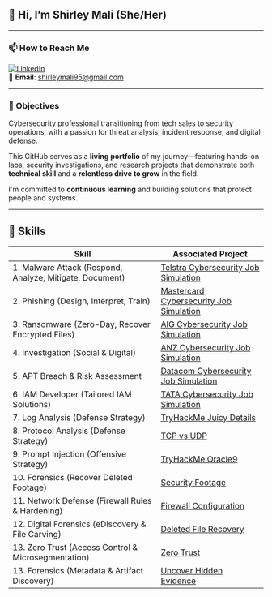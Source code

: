 ## 👋 Hi, I’m Shirley Mali (She/Her)

---

### 📫 How to Reach Me

[![LinkedIn](https://img.shields.io/badge/LinkedIn-Connect-blue?logo=linkedin)](https://www.linkedin.com/in/shirley-mali-a5449019b/)  
📧 **Email**: shirleymali95@gmail.com

---

### 🎯 Objectives

Cybersecurity professional transitioning from tech sales to security operations, with a passion for threat analysis, incident response, and digital defense.

This GitHub serves as a **living portfolio** of my journey—featuring hands-on labs, security investigations, and research projects that demonstrate both **technical skill** and a **relentless drive to grow** in the field.

I'm committed to **continuous learning** and building solutions that protect people and systems.

---


## 🧠 Skills

| Skill | Associated Project |
|-------|--------------------|
|1. Malware Attack (Respond, Analyze, Mitigate, Document) | [Telstra Cybersecurity Job Simulation](#) |
|2. Phishing (Design, Interpret, Train) | [Mastercard Cybersecurity Job Simulation](https://github.com/Shirmali/Mastercard-Cybersecurity-Job-Simulation) |
|3. Ransomware (Zero-Day, Recover Encrypted Files) | [AIG Cybersecurity Job Simulation](https://github.com/Shirmali/Zero-Day-Exploit-Bypassing-Ransomware-AIG) |
|4. Investigation (Social & Digital) | [ANZ Cybersecurity Job Simulation](#) |
|5. APT Breach & Risk Assessment | [Datacom Cybersecurity Job Simulation](https://github.com/Shirmali/Datacom-Cyber-Security-Job-Simulation) |
|6. IAM Developer (Tailored IAM Solutions) | [TATA Cybersecurity Job Simulation](#) |
|7. Log Analysis (Defense Strategy) | [TryHackMe Juicy Details](https://github.com/Shirmali/TryHackMe-Juicy-Room) |
|8. Protocol Analysis (Defense Strategy) | [TCP vs UDP](https://github.com/Shirmali/TCP-vs-UDP-Protocols/blob/main/README.md) |
|9. Prompt Injection (Offensive Strategy) | [TryHackMe Oracle9](https://github.com/Shirmali/Prompt-Injection/tree/main) |
|10. Forensics (Recover Deleted Footage) | [Security Footage](https://github.com/Shirmali/Forensics-Security-Footage) |
|11. Network Defense (Firewall Rules & Hardening) | [Firewall Configuration](https://github.com/Shirmali/Firewall-Configuration) |
|12. Digital Forensics (eDiscovery & File Carving) | [Deleted File Recovery](https://github.com/Shirmali/Deleted-File-Recovery) |
|13. Zero Trust (Access Control & Microsegmentation) | [Zero Trust](https://github.com/Shirmali/Zero-Trust) |
|13. Forensics (Metadata & Artifact Discovery) | [Uncover Hidden Evidence](https://github.com/Shirmali/Uncover-Hidden-Evidence) |







<!---
Shirmali/Shirmali is a ✨ special ✨ repository because its `README.md` (this file) appears on your GitHub profile.
You can click the Preview link to take a look at your changes.
--->
